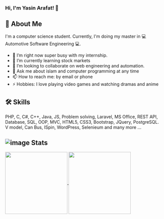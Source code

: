 ###  Hi, I'm Yasin Arafat! 👋
## 🚀 About Me
I'm a computer science student. Currently, I'm doing my master in 💻 Automotive Software Engineering 💻.
- 🔭 I’m right now super busy with my internship.
- 🌱 I’m currently learning stock markets
- 👯 I’m looking to collaborate on web engineering and automation.
- 💬 Ask me about islam and computer programming at any time
- 📫 How to reach me: by email or phone
- ⚡ Hobbies: I love playing video games and watching dramas and anime
## 🛠 Skills
PHP, C, C#, C++, Java, JS, Problem solving, Laravel, MS Office, REST API, Database, SQL, OOP, MVC, HTML5, CSS3, Bootstrap, JQuery, PostgreSQL. V model, Can Bus, ISpin, WordPress, Selenieum and many more ...
## ![image](https://github.com/ArafatTheGoldenBoy/ArafatTheGoldenBoy/assets/8183410/d1f86bee-9ec7-45b5-ba2f-ba0e21647f30) Stats
<a href="https://github.com/anuraghazra/github-readme-stats">
  <img height=200 align="center" src="https://github-readme-stats.vercel.app/api?username=ArafatTheGoldenBoy" />
</a>
<a href="https://github.com/anuraghazra/convoychat">
  <img height=200 align="center" src="https://github-readme-stats.vercel.app/api/top-langs?username=ArafatTheGoldenBoy&layout=compact&langs_count=8&card_width=320" />
</a>
